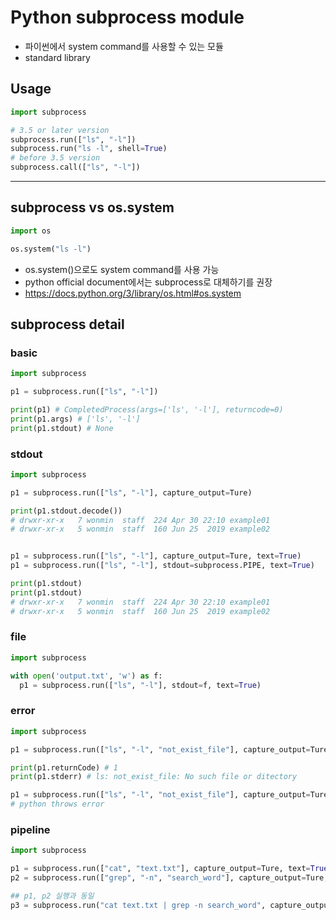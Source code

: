 # Python subprocess module

- 파이썬에서 system command를 사용할 수 있는 모듈
- standard library

## Usage

```python
import subprocess

# 3.5 or later version
subprocess.run(["ls", "-l"])
subprocess.run("ls -l", shell=True)
# before 3.5 version
subprocess.call(["ls", "-l"])
```

---

## subprocess vs os.system

```python
import os

os.system("ls -l")
```

- os.system()으로도 system command를 사용 가능
- python official document에서는 subprocess로 대체하기를 권장
- https://docs.python.org/3/library/os.html#os.system

## subprocess detail

### basic

```python
import subprocess

p1 = subprocess.run(["ls", "-l"])

print(p1) # CompletedProcess(args=['ls', '-l'], returncode=0)
print(p1.args) # ['ls', '-l']
print(p1.stdout) # None

```

### stdout

```python
import subprocess

p1 = subprocess.run(["ls", "-l"], capture_output=Ture)

print(p1.stdout.decode())
# drwxr-xr-x   7 wonmin  staff  224 Apr 30 22:10 example01
# drwxr-xr-x   5 wonmin  staff  160 Jun 25  2019 example02


p1 = subprocess.run(["ls", "-l"], capture_output=Ture, text=True)
p1 = subprocess.run(["ls", "-l"], stdout=subprocess.PIPE, text=True)

print(p1.stdout)
print(p1.stdout)
# drwxr-xr-x   7 wonmin  staff  224 Apr 30 22:10 example01
# drwxr-xr-x   5 wonmin  staff  160 Jun 25  2019 example02
```

### file

```python
import subprocess

with open('output.txt', 'w') as f:
  p1 = subprocess.run(["ls", "-l"], stdout=f, text=True)
```

### error

```python
import subprocess

p1 = subprocess.run(["ls", "-l", "not_exist_file"], capture_output=Ture, text=True)

print(p1.returnCode) # 1
print(p1.stderr) # ls: not_exist_file: No such file or ditectory

p1 = subprocess.run(["ls", "-l", "not_exist_file"], capture_output=Ture, text=True, check=True)
# python throws error
```

### pipeline

```python
import subprocess

p1 = subprocess.run(["cat", "text.txt"], capture_output=Ture, text=True)
p2 = subprocess.run(["grep", "-n", "search_word"], capture_output=Ture, text=True, input=p1.stdout)

## p1, p2 실행과 동일
p3 = subprocess.run("cat text.txt | grep -n search_word", capture_output=Ture, text=True, shell=True)
```
